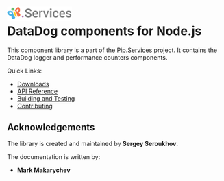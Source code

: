 # <img src="https://github.com/pip-services/pip-services/raw/master/design/Logo.png" alt="Pip.Services Logo" style="max-width:30%"> <br/> DataDog components for Node.js

This component library is a part of the [Pip.Services](https://github.com/pip-services/pip-services) project.
It contains the DataDog logger and performance counters components.

Quick Links:

* [Downloads](https://github.com/pip-services3-node/pip-services3-datadog-node/blob/master/docs/Downloads.md)
* [API Reference](https://pip-services3-node.github.io/pip-services3-datadog-node/globals.html)
* [Building and Testing](https://github.com/pip-services3-node/pip-services3-datadog-node/blob/master/docs/Development.md)
* [Contributing](https://github.com/pip-services3-node/pip-services3-datadog-node/blob/master/docs/Development.md#contrib)

## Acknowledgements

The library is created and maintained by **Sergey Seroukhov**.

The documentation is written by:
- **Mark Makarychev**